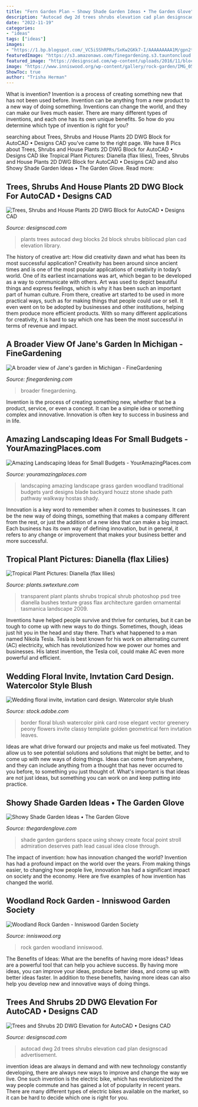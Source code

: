 ```yaml
---
title: "Fern Garden Plan ~ Showy Shade Garden Ideas • The Garden Glove"
description: "Autocad dwg 2d trees shrubs elevation cad plan designscad advertisement"
date: "2022-11-19"
categories:
- "ideas"
tags: ["ideas"]
images:
- "https://1.bp.blogspot.com/_VC5iSShRPRs/SxKw2GKk7-I/AAAAAAAAA1M/gpn2trHk_Ac/w1200-h630-p-k-no-nu/dianela01L.png"
featuredImage: "https://s3.amazonaws.com/finegardening.s3.tauntoncloud.com/app/uploads/2018/01/23165145/8-1-2014-sayed-3.jpg"
featured_image: "https://designscad.com/wp-content/uploads/2016/11/blochs_vegetation_dwg_elevation_for_autocad_69110.gif"
image: "https://www.inniswood.org/wp-content/gallery/rock-garden/IMG_0505.jpg"
ShowToc: true
author: "Trisha Herman"
---
```



What is invention?
Invention is a process of creating something new that has not been used before. Invention can be anything from a new product to a new way of doing something. Inventions can change the world, and they can make our lives much easier. There are many different types of inventions, and each one has its own unique benefits. So how do you determine which type of invention is right for you?

	

		
searching about Trees, Shrubs and House Plants 2D DWG Block for AutoCAD • Designs CAD you've came to the right page. We have 8 Pics about Trees, Shrubs and House Plants 2D DWG Block for AutoCAD • Designs CAD like Tropical Plant Pictures: Dianella (flax lilies), Trees, Shrubs and House Plants 2D DWG Block for AutoCAD • Designs CAD and also Showy Shade Garden Ideas • The Garden Glove. Read more:
		
    
## Trees, Shrubs And House Plants 2D DWG Block For AutoCAD • Designs CAD

<img loading=lazy src="https://designscad.com/wp-content/uploads/2016/11/trees_and_plants_blocks_2d_dwg_plan_for_autocad_8424.gif" onerror="this.onerror=null;this.src='https://tse1.mm.bing.net/th?id=OIP.demCmQiNGakr5oMFhy6l9gHaFg&amp;pid=15.1';" alt="Trees, Shrubs and House Plants 2D DWG Block for AutoCAD • Designs CAD">

_Source: designscad.com_

>plants trees autocad dwg blocks 2d block shrubs bibliocad plan cad elevation library. 

	

The history of creative art: How did creativity dawn and what has been its most successful application?
Creativity has been around since ancient times and is one of the most popular applications of creativity in today’s world. One of its earliest incarnations was art, which began to be developed as a way to communicate with others. Art was used to depict beautiful things and express feelings, which is why it has been such an important part of human culture. From there, creative art started to be used in more practical ways, such as for making things that people could use or sell. It even went on to be adopted by businesses and other institutions, helping them produce more efficient products. With so many different applications for creativity, it is hard to say which one has been the most successful in terms of revenue and impact.

    
## A Broader View Of Jane&#039;s Garden In Michigan - FineGardening

<img loading=lazy src="https://s3.amazonaws.com/finegardening.s3.tauntoncloud.com/app/uploads/2018/01/23165145/8-1-2014-sayed-3.jpg" onerror="this.onerror=null;this.src='https://tse1.mm.bing.net/th?id=OIP.OaMefBqEW_Ksk4fGI3I_2QHaFi&amp;pid=15.1';" alt="A broader view of Jane&#039;s garden in Michigan - FineGardening">

_Source: finegardening.com_

>broader finegardening. 

	

Invention is the process of creating something new, whether that be a product, service, or even a concept. It can be a simple idea or something complex and innovative. Innovation is often key to success in business and in life.

    
## Amazing Landscaping Ideas For Small Budgets - YourAmazingPlaces.com

<img loading=lazy src="http://www.youramazingplaces.com/wp-content/uploads/2015/04/traditional-landscape-620x927.jpg" onerror="this.onerror=null;this.src='https://tse4.mm.bing.net/th?id=OIP.7oCfXrgU4hNH2s0IohRPxQHaLE&amp;pid=15.1';" alt="Amazing Landscaping Ideas for Small Budgets - YourAmazingPlaces.com">

_Source: youramazingplaces.com_

>landscaping amazing landscape grass garden woodland traditional budgets yard designs blade backyard houzz stone shade path pathway walkway hostas shady. 

	

Innovation is a key word to remember when it comes to businesses. It can be the new way of doing things, something that makes a company different from the rest, or just the addition of a new idea that can make a big impact. Each business has its own way of defining innovation, but in general, it refers to any change or improvement that makes your business better and more successful.

    
## Tropical Plant Pictures: Dianella (flax Lilies)

<img loading=lazy src="https://1.bp.blogspot.com/_VC5iSShRPRs/SxKw2GKk7-I/AAAAAAAAA1M/gpn2trHk_Ac/w1200-h630-p-k-no-nu/dianela01L.png" onerror="this.onerror=null;this.src='https://tse2.mm.bing.net/th?id=OIP.K_QBpcsoa3GQPRethFh66AHaDy&amp;pid=15.1';" alt="Tropical Plant Pictures: Dianella (flax lilies)">

_Source: plants.swtexture.com_

>transparent plant plants shrubs tropical shrub photoshop psd tree dianella bushes texture grass flax architecture garden ornamental tasmanica landscape 2009. 

	

Inventions have helped people survive and thrive for centuries, but it can be tough to come up with new ways to do things. Sometimes, though, ideas just hit you in the head and stay there. That’s what happened to a man named Nikola Tesla. Tesla is best known for his work on alternating current (AC) electricity, which has revolutionized how we power our homes and businesses. His latest invention, the Tesla coil, could make AC even more powerful and efficient.

    
## Wedding Floral Invite, Invtation Card Design. Watercolor Style Blush

<img loading=lazy src="https://as2.ftcdn.net/jpg/02/07/71/83/500_F_207718314_ojGVk0WJ0FvoaEwfmLQon0wSTMqVdRKH.jpg" onerror="this.onerror=null;this.src='https://tse2.mm.bing.net/th?id=OIP.HxJ2EiFnQZ4M7rGATbOn7AAAAA&amp;pid=15.1';" alt="Wedding floral invite, invtation card design. Watercolor style blush">

_Source: stock.adobe.com_

>border floral blush watercolor pink card rose elegant vector greenery peony flowers invite classy template golden geometrical fern invtation leaves. 

	

Ideas are what drive forward our projects and make us feel motivated. They allow us to see potential solutions and solutions that might be better, and to come up with new ways of doing things. Ideas can come from anywhere, and they can include anything from a thought that has never occurred to you before, to something you just thought of. What's important is that ideas are not just ideas, but something you can work on and keep putting into practice.

    
## Showy Shade Garden Ideas • The Garden Glove

<img loading=lazy src="https://www.thegardenglove.com/wp-content/uploads/2015/04/90.jpeg" onerror="this.onerror=null;this.src='https://tse1.mm.bing.net/th?id=OIP.x9XmXUR-hd7Jk-_0iA2ongHaJ3&amp;pid=15.1';" alt="Showy Shade Garden Ideas • The Garden Glove">

_Source: thegardenglove.com_

>shade garden gardens space using showy create focal point stroll admiration deserves path lead casual idea close through. 

	

The impact of invention: how has innovation changed the world?
Invention has had a profound impact on the world over the years. From making things easier, to changing how people live, innovation has had a significant impact on society and the economy. Here are five examples of how invention has changed the world.

    
## Woodland Rock Garden - Inniswood Garden Society

<img loading=lazy src="https://www.inniswood.org/wp-content/gallery/rock-garden/IMG_0505.jpg" onerror="this.onerror=null;this.src='https://tse4.mm.bing.net/th?id=OIP.CeGoBdzh-UZM-nnLBCsSUwHaFj&amp;pid=15.1';" alt="Woodland Rock Garden - Inniswood Garden Society">

_Source: inniswood.org_

>rock garden woodland inniswood. 

	

The Benefits of Ideas: What are the benefits of having more ideas?
Ideas are a powerful tool that can help you achieve success. By having more ideas, you can improve your ideas, produce better ideas, and come up with better ideas faster. In addition to these benefits, having more ideas can also help you develop new and innovative ways of doing things.

    
## Trees And Shrubs 2D DWG Elevation For AutoCAD • Designs CAD

<img loading=lazy src="https://designscad.com/wp-content/uploads/2016/11/blochs_vegetation_dwg_elevation_for_autocad_69110.gif" onerror="this.onerror=null;this.src='https://tse1.mm.bing.net/th?id=OIP.EECjDGx-L-DFBGpBtc0EuQHaED&amp;pid=15.1';" alt="Trees and Shrubs 2D DWG Elevation for AutoCAD • Designs CAD">

_Source: designscad.com_

>autocad dwg 2d trees shrubs elevation cad plan designscad advertisement. 

	

invention ideas are always in demand and with new technology constantly developing, there are always new ways to improve and change the way we live. One such invention is the electric bike, which has revolutionized the way people commute and has gained a lot of popularity in recent years. There are many different types of electric bikes available on the market, so it can be hard to decide which one is right for you.

